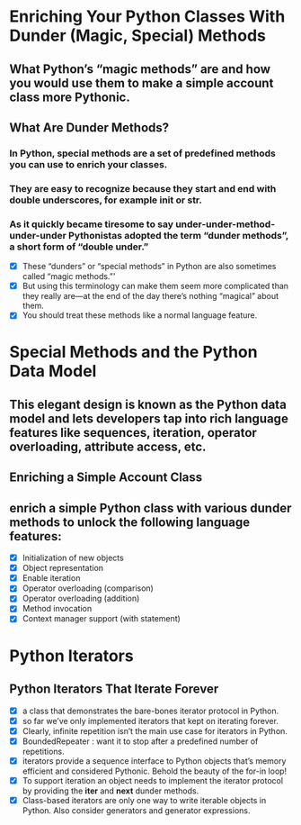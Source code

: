 # Enriching Your Python Classes With Dunder (Magic, Special) Methods

## What Python’s “magic methods” are and how you would use them to make a simple account class more Pythonic.
## What Are Dunder Methods?
### In Python, special methods are a set of predefined methods you can use to enrich your classes. 
### They are easy to recognize because they start and end with double underscores, for example __init__ or __str__.
### As it quickly became tiresome to say under-under-method-under-under Pythonistas adopted the term “dunder methods”, a short form of “double under.”
- [x] These “dunders” or “special methods” in Python are also sometimes called “magic methods.”'
- [x]  But using this terminology can make them seem more complicated than they really are—at the end of the day there’s nothing “magical” about them.
- [x]  You should treat these methods like a normal language feature.
# Special Methods and the Python Data Model
## This elegant design is known as the Python data model and lets developers tap into rich language features like sequences, iteration, operator overloading, attribute access, etc.

## Enriching a Simple Account Class
## enrich a simple Python class with various dunder methods to unlock the following language features:

- [x] Initialization of new objects
- [x] Object representation
- [x] Enable iteration
- [x] Operator overloading (comparison)
- [x] Operator overloading (addition)
- [x] Method invocation
- [x] Context manager support (with statement)
# Python Iterators
## Python Iterators That Iterate Forever
- [x]  a class that demonstrates the bare-bones iterator protocol in Python.
- [x]  so far we’ve only implemented iterators that kept on iterating forever.
- [x] Clearly, infinite repetition isn’t the main use case for iterators in Python. 
- [x]   BoundedRepeater : want it to stop after a predefined number of repetitions.
- [x]  iterators provide a sequence interface to Python objects that’s memory efficient and considered Pythonic. Behold the beauty of the for-in loop!
- [x]  To support iteration an object needs to implement the iterator protocol by providing the __iter__ and __next__ dunder methods.
- [x] Class-based iterators are only one way to write iterable objects in Python. Also consider generators and generator expressions.